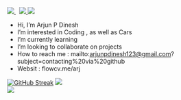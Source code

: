 <a href = "https://www.linkedin.com/in/arjun-p-dinesh-81022a235/">
   <img src="https://img.shields.io/badge/LinkedIn-0077B5?style=for-the-badge&logo=linkedin&logoColor=white">
</a>&nbsp;
<a href = "https://twitter.com/ArjunP99781635">
   <img src="https://img.shields.io/badge/Twitter-1DA1F2?style=for-the-badge&logo=twitter&logoColor=white">
</a>

<img src ="https://img.shields.io/github/followers/ARj-cyber.svg?style=social&label=Follow&maxAge=2592000">
  

- Hi, I’m Arjun P Dinesh
- I’m interested in Coding , as well as Cars
- I’m currently learning
- I’m looking to collaborate on projects
- How to reach me :  mailto:arjunpdinesh123@gmail.com?subject=contacting%20via%20github 
- Websit : flowcv.me/arj
<!---
ARj-cyber/ARj-cyber is a ✨ aRj ✨ repository because its `README.md` (this file) appears on your GitHub profile.
You can click the Preview link to take a look at your changes.
--->
[![GitHub Streak](https://streak-stats.demolab.com?user=ARj-cyber&theme=onedark&hide_border=true&date_format=j%20M%5B%20Y%5D&stroke=BF20DD&background=2D2D2D&ring=D41CFF&fire=FF0000&currStreakNum=FFF905&currStreakLabel=FFF905&sideNums=FFF905&sideLabels=D3CE04&dates=AFAB03)](https://git.io/streak-stats)
<img src = "https://github-readme-stats.vercel.app/api?username=ARj-cyber&theme=blue-green/hide_border">
<br>
<img src ="https://img.shields.io/badge/Porsche-B12B28?logo=porsche&logoColor=fff&style=for-the-badge"> 
